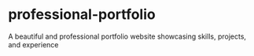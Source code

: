 # professional-portfolio
A beautiful and professional portfolio website showcasing skills, projects, and experience
